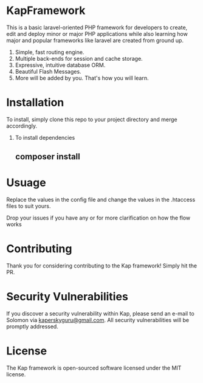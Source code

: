 # KapFramework
This is a basic laravel-oriented PHP framework for developers to create, edit and deploy minor or major PHP applications while also learning how major and popular frameworks like laravel are created from ground up.

1. Simple, fast routing engine.
2. Multiple back-ends for session and cache storage.
3. Expressive, intuitive database ORM.
4. Beautiful Flash Messages.
5. More will be added by you. That's how you will learn.

# Installation
To install, simply clone this repo to your project directory and merge accordingly.
1. To install dependencies
   ## composer install

# Usuage
Replace the values in the config file and change the values in the .htaccess files to suit yours.

Drop your issues if you have any or for more clarification on how the flow works

# Contributing
Thank you for considering contributing to the Kap framework! Simply hit the PR.

# Security Vulnerabilities
If you discover a security vulnerability within Kap, please send an e-mail to Solomon via kaperskyguru@gmail.com. All security vulnerabilities will be promptly addressed.

# License
The Kap framework is open-sourced software licensed under the MIT license.
